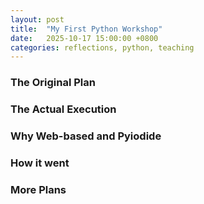 ```yaml
---
layout: post
title:  "My First Python Workshop"
date:   2025-10-17 15:00:00 +0800
categories: reflections, python, teaching
---
```


### The Original Plan

### The Actual Execution

### Why Web-based and Pyiodide

### How it went

### More Plans
